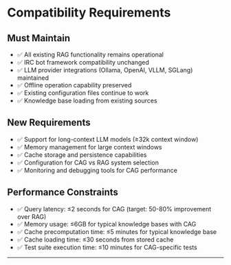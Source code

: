 # Compatibility Requirements

## Must Maintain
- ✅ All existing RAG functionality remains operational
- ✅ IRC bot framework compatibility unchanged
- ✅ LLM provider integrations (Ollama, OpenAI, VLLM, SGLang) maintained
- ✅ Offline operation capability preserved
- ✅ Existing configuration files continue to work
- ✅ Knowledge base loading from existing sources

## New Requirements
- ✅ Support for long-context LLM models (≥32k context window)
- ✅ Memory management for large context windows
- ✅ Cache storage and persistence capabilities
- ✅ Configuration for CAG vs RAG system selection
- ✅ Monitoring and debugging tools for CAG performance

## Performance Constraints
- ✅ Query latency: ≤2 seconds for CAG (target: 50-80% improvement over RAG)
- ✅ Memory usage: ≤6GB for typical knowledge bases with CAG
- ✅ Cache precomputation time: ≤5 minutes for typical knowledge base
- ✅ Cache loading time: ≤30 seconds from stored cache
- ✅ Test suite execution time: ≤10 minutes for CAG-specific tests

---
